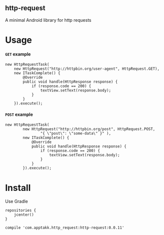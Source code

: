 http-request
------------
A minimal Android library for http requests

# Usage
#### `GET` example
```
new HttpRequestTask(
    new HttpRequest("http://httpbin.org/user-agent", HttpRequest.GET),
    new ITaskComplete() {
        @Override
        public void handle(HttpResponse response) {
            if (response.code == 200) {
                textView.setText(response.body);
            }
        }
    }).execute();
```

#### `POST` example
```
new HttpRequestTask(
        new HttpRequest("http://httpbin.org/post", HttpRequest.POST,
                "{ \"post\": \"some-data\" }" ),
        new ITaskComplete() {
            @Override
            public void handle(HttpResponse response) {
                if (response.code == 200) {
                    textView.setText(response.body);
                }
            }
        }).execute();
```

# Install
Use Gradle
```
repositories {
    jcenter()
}

compile 'com.apptakk.http_request:http-request:0.0.11'
```
